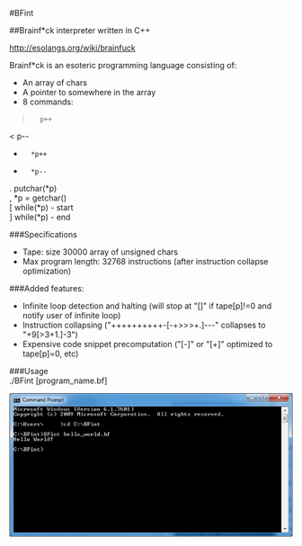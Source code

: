 #BFint   

   
##Brainf*ck interpreter written in C++  
 
http://esolangs.org/wiki/brainfuck  
  
Brainf*ck is an esoteric programming language consisting of:  
- An array of chars   
- A pointer to somewhere in the array   
- 8 commands:   

>		p++    
<		p--     
+		*p++     
-		*p--     
.		putchar(*p)     
,		*p = getchar()     
[		while(*p) - start     
]		while(*p) - end     

###Specifications
- Tape: size 30000 array of unsigned chars   
- Max program length: 32768 instructions (after instruction collapse optimization)   
   
###Added features:   
- Infinite loop detection and halting (will stop at "[]" if tape[p]!=0 and notify user of infinite loop)      
- Instruction collapsing ("++++++++++-[-+>>>+.]---" collapses to "+9[>3+1.]-3")      
- Expensive code snippet precomputation ("[-]" or "[+]" optimized to tape[p]=0, etc)      
      
###Usage           
./BFint [program_name.bf]     
      
![Alt ext](/windows_usage.png?raw=true)  